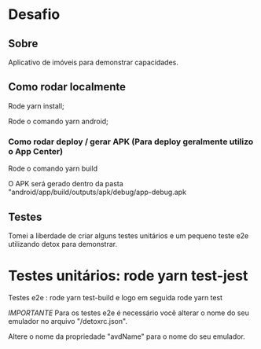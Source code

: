 # Desafio

## Sobre
Aplicativo de imóveis para demonstrar capacidades.

## Como rodar localmente
Rode yarn install;

Rode o comando yarn android;

### Como rodar deploy / gerar APK (Para deploy geralmente utilizo o App Center)
Rode o comando yarn build

O APK será gerado dentro da pasta "android/app/build/outputs/apk/debug/app-debug.apk

## Testes
Tomei a liberdade de criar alguns testes unitários e um pequeno teste e2e utilizando detox para demonstrar.

Testes unitários: rode yarn test-jest 
===========================================
Testes e2e : rode yarn test-build e logo em seguida rode yarn test

*IMPORTANTE*
Para os testes e2e é necessário você alterar o nome do seu emulador no arquivo "/detoxrc.json".
    
Altere o nome da propriedade "avdName" para o nome do seu emulador.


